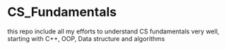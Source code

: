 # CS_Fundamentals
this repo include all my efforts to understand CS fundamentals very well, starting with C++, OOP, Data structure and algorithms

